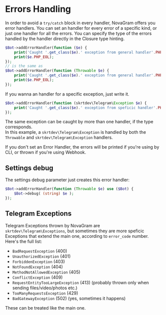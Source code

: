 # Errors Handling

In order to avoid a `try/catch` block in every handler, NovaGram offers you error handlers.
You can set an handler for every error of a specific kind, or just one handler for all the errors.
You can specify the type of the errors handled by the handler directly in the Closure type hinting.

```php
$Bot->addErrorHandler(function ($e) {
    print('Caught '.get_class($e).' exception from general handler'.PHP_EOL);
    print($e.PHP_EOL);
});
// is the same as
$Bot->addErrorHandler(function (Throwable $e) {
    print('Caught '.get_class($e).' exception from general handler'.PHP_EOL);
    print($e.PHP_EOL);
});
```

If you wanna an handler for a specific exception, just write it.

```php
$Bot->addErrorHandler(function (skrtdev\Telegram\Exception $e) {
    print('Caught '.get_class($e).' exception from speficic handler'.PHP_EOL);
});
```

The same exception can be caught by more than one handler, if the type corresponds.  
In this example, a `skrtdev\Telegram\Exception` is handled by both the `Throwable` and `skrtdev\Telegram\Exception` handlers.

If you don't set an Error Handler, the errors will be printed if you're using by CLI, or thrown if you're using Webhook.

## Settings debug

The settings debug parameter just creates this error handler:  
```php
$Bot->addErrorHandler(function (Throwable $e) use ($Bot) {
    $Bot->debug( (string) $e );
});
```

## Telegram Exceptions

Telegram Exceptions thrown by NovaGram are `skrtdev\Telegram\Exceptions`, but sometimes they are more speficic Exceptions that extend the main one, according to `error_code` number. Here's the full list:  

- `BadRequestException` (400)
- `UnauthorizedException` (401)
- `ForbiddenException` (403)
- `NotFoundException` (404)
- `MethodNotAllowedException` (405)
- `ConflictException` (409)
- `RequestEntityTooLargeException` (413) (probably thrown only when sending files/video/photos etc.)  
- `TooManyRequestsException` (429)
- `BadGatewayException` (502) (yes, sometimes it happens)

These can be treated like the main one.

